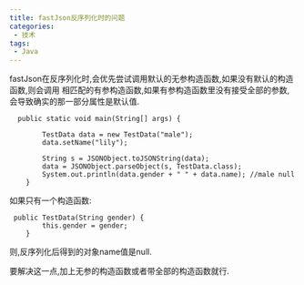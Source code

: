 ```yaml
---
title: fastJson反序列化时的问题
categories: 
 - 技术
tags:
 - Java
---
```


fastJson在反序列化时,会优先尝试调用默认的无参构造函数,如果没有默认的构造函数,则会调用
相匹配的有参构造函数,如果有参构造函数里没有接受全部的参数,会导致确实的那一部分属性是默认值.
```
  public static void main(String[] args) {

        TestData data = new TestData("male");
        data.setName("lily");

        String s = JSONObject.toJSONString(data);
        data = JSONObject.parseObject(s, TestData.class);
        System.out.println(data.gender + " " + data.name); //male null
    }
```
如果只有一个构造函数:
```
 public TestData(String gender) {
        this.gender = gender;
    }
```
则,反序列化后得到的对象name值是null.

要解决这一点,加上无参的构造函数或者带全部的构造函数就行.
